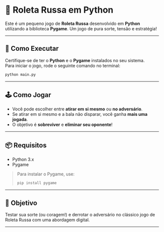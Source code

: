 # 🎲 Roleta Russa em Python

Este é um pequeno jogo de **Roleta Russa** desenvolvido em **Python** utilizando a biblioteca **Pygame**. Um jogo de pura sorte, tensão e estratégia!

---

## 🚀 Como Executar

Certifique-se de ter o **Python** e o **Pygame** instalados no seu sistema.  
Para iniciar o jogo, rode o seguinte comando no terminal:

```bash
python main.py
```

---

## 🕹️ Como Jogar

- Você pode escolher entre **atirar em si mesmo** ou **no adversário**.
- Se atirar em si mesmo e a bala não disparar, você ganha **mais uma jogada**.
- O objetivo é **sobreviver** e **eliminar seu oponente**!

---

## 📦 Requisitos

- Python 3.x
- Pygame

> Para instalar o Pygame, use:
> ```bash
> pip install pygame
> ```

---

## 🎯 Objetivo

Testar sua sorte (ou coragem!) e derrotar o adversário no clássico jogo de Roleta Russa com uma abordagem digital.

---
